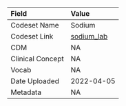 |Field            |Value      |
|:----------------|:----------|
|Codeset Name     |Sodium     |
|Codeset Link     |[sodium_lab](https://github.com/PEDSnet/Variable-Dictionary/blob/main/lab_meas/sodium_lab.csv)|
|CDM              |NA         |
|Clinical Concept |NA         |
|Vocab            |NA         |
|Date Uploaded    |2022-04-05 |
|Metadata         |NA         |
